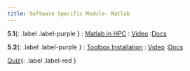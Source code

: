 ```yaml
---
title: Software Specific Module- Matlab
---
```


**5.1**{: .label .label-purple }
: [Matlab in HPC](#)
   : [Video](#)
      :[Docs](#)
      
**5.2**{: .label .label-purple }
: [Toolbox Installation](#)
   : [Video](#)
      :[Docs](#)
      
[Quiz](#){: .label .label-red }
